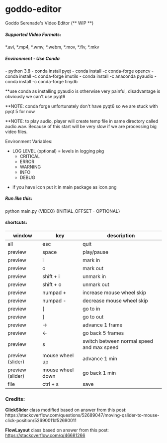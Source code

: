 # goddo-editor
Goddo Serenade's Video Editor  (** WIP **)

<h5>Supported Video Formats:</h5>
*.avi, *.mp4, *.wmv, *.webm, *.mov, *.flv, *.mkv

<h5>Environment - Use Conda</h5>
- python 3.8
- conda install pyqt
- conda install -c conda-forge opencv
- conda install -c conda-forge imutils
- conda install -c anaconda pyaudio
- conda install -c conda-forge tinydb

**use conda as installing pyaudio is otherwise very painful, disadvantage is obviously we can't use pyqt6

**NOTE: conda forge unfortunately don't have pyqt6 so we are stuck with pyqt 5 for now

**NOTE: to play audio, player will create temp file in same directory called audio.wav.
Because of this start will be very slow if we are processing big video files.

Environment Variables:
- LOG LEVEL (optional) = levels in logging pkg
    - CRITICAL
    - ERROR
    - WARNING
    - INFO
    - DEBUG

* if you have icon put it in main package as icon.png

<h5>Run like this:</h5>
python main.py {VIDEO} {INITIAL_OFFSET - OPTIONAL}

<h4>shortcuts:</h4>

| window |  key | description  |
| --- | ------------ | ------------ |
| all | esc  | quit  |
| preview | space  | play/pause  |
| preview | i  | mark in  |
| preview | o  | mark out  |
| preview | shift + i  | unmark in  |
| preview | shift + o  | unmark out  |
| preview | numpad +  | increase mouse wheel skip  |
| preview | numpad -  | decrease mouse wheel skip  |
| preview | [  |  go to in |
| preview | ]  |  go to out |
| preview | ->  |  advance 1 frame |
| preview | <-  |  go back 5 frames |
| preview | s  | switch between normal speed and max speed  |
| preview (slider) | mouse wheel up  |  advance 1 min |
| preview (slider) | mouse wheel down  |  go back 1 min |
| file | ctrl + s  | save  |

<h3>Credits:</h3>
<b>ClickSlider</b> class modified based on answer from this post:
https://stackoverflow.com/questions/52689047/moving-qslider-to-mouse-click-position/52690011#52690011

<b>FlowLayout</b> class based on answer from this post:
https://stackoverflow.com/q/46681266
